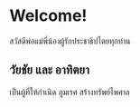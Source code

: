 # Welcome!
สวัสดีพ่อแม่พี่น้องผู้รักประชาธิปไตยทุกท่าน

## วัยชัย และ อาทิตยา
เป็นผู้ที่ให้กำเนิด ภูมเรศ สร้างทรัพย์ไพศาล
